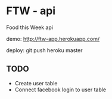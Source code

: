 # FTW - api

Food this Week api

demo: http://ftw-app.herokuapp.com/

deploy: git push heroku master

## TODO
  * Create user table
  * Connect facebook login to user table
